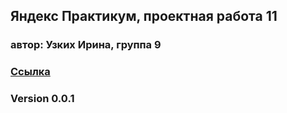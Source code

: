 ## Яндекс Практикум, проектная работа 11
### автор: Узких Ирина, группа 9
### [Ссылка](https://irinauzkikh.github.io/project-11-sprint/)
### Version 0.0.1